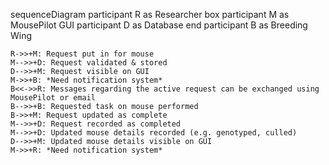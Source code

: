 sequenceDiagram
    participant R as Researcher
    box 
    participant M as MousePilot GUI
    participant D as Database
    end
    participant B as Breeding Wing
    
    R->>+M: Request put in for mouse
    M-->>+D: Request validated & stored
    D-->>+M: Request visible on GUI
    M->>+B: *Need notification system*
    B<<->>R: Messages regarding the active request can be exchanged using MousePilot or email
    B-->>+B: Requested task on mouse performed
    B->>+M: Request updated as complete
    M-->>+D: Request recorded as completed
    M-->>+D: Updated mouse details recorded (e.g. genotyped, culled)
    D-->>+M: Updated mouse details visible on GUI
    M->>+R: *Need notification system*